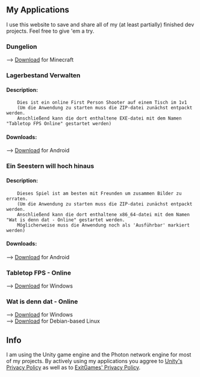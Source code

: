 ## My Applications

I use this website to save and share all of my (at least partially) finished dev projects.
Feel free to give 'em a try.

### Dungelion

--> [Download](https://github.com/Xenomojin/DevProjects/raw/master/Dungelion.zip) for Minecraft

### Lagerbestand Verwalten
#### Description:
```
    Dies ist ein online First Person Shooter auf einem Tisch im 1v1
    (Um die Anwendung zu starten muss die ZIP-datei zunächst entpackt werden.
    Anschließend kann die dort enthaltene EXE-datei mit dem Namen "Tabletop FPS Online" gestartet werden)
```
#### Downloads:
--> [Download](https://github.com/Xenomojin/DevProjects/raw/master/Lagerbestand%20Verwalten.apk) for Android

### Ein Seestern will hoch hinaus
#### Description:
```
    Dieses Spiel ist am besten mit Freunden um zusammen Bilder zu erraten.
	(Um die Anwendung zu starten muss die ZIP-datei zunächst entpackt werden.
	Anschließend kann die dort enthaltene x86_64-datei mit dem Namen "Wat is denn dat - Online" gestartet werden.
	Möglicherweise muss die Anwendung noch als 'Ausführbar' markiert werden)
```
#### Downloads:
--> [Download](https://github.com/Xenomojin/DevProjects/raw/master/EinSeesternWillHochHinaus.apk) for Android

### Tabletop FPS - Online

--> [Download](https://github.com/Xenomojin/DevProjects/raw/master/Tabletop%20FPS%20Online.zip) for Windows

### Wat is denn dat - Online

--> [Download](https://github.com/Xenomojin/DevProjects/raw/master/Wat-is-denn-dat-Online_Windows.zip) for Windows\
--> [Download](https://github.com/Xenomojin/DevProjects/raw/master/Wat-is-denn-dat-Online_Linux.zip) for Debian-based Linux


## Info

I am using the Unity game engine and the Photon network engine for most of my projects. By actively using my applications you aggree to [Unity's Privacy Policy](https://unity3d.com/de/legal/privacy-policy) as well as to [ExitGames' Privacy Policy](https://dashboard.photonengine.com/en-US/account/privacyandcookiepolicy).
